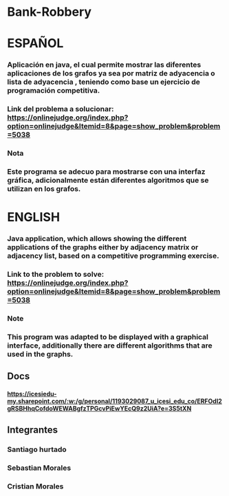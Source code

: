 # Bank-Robbery

# ESPAÑOL

### Aplicación en java, el cual permite mostrar las diferentes aplicaciones de los grafos ya sea por matriz de adyacencia o lista de adyacencia , teniendo como base un ejercicio de programación competitiva.
### Link del problema a solucionar: https://onlinejudge.org/index.php?option=onlinejudge&Itemid=8&page=show_problem&problem=5038

### Nota 

### Este programa se adecuo para mostrarse con una interfaz gráfica, adicionalmente están diferentes algoritmos que se utilizan en los grafos.

# ENGLISH
### Java application, which allows showing the different applications of the graphs either by adjacency matrix or adjacency list, based on a competitive programming exercise.
### Link to the problem to solve: https://onlinejudge.org/index.php?option=onlinejudge&Itemid=8&page=show_problem&problem=5038

### Note

### This program was adapted to be displayed with a graphical interface, additionally there are different algorithms that are used in the graphs.

## Docs
#### https://icesiedu-my.sharepoint.com/:w:/g/personal/1193029087_u_icesi_edu_co/ERFOdl2gRSBHhqCofdoWEWABgfzTPGcvPiEwYEcQ9z2UiA?e=3S5tXN


## Integrantes
### Santiago hurtado
### Sebastian Morales
### Cristian Morales

